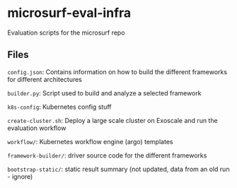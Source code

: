 # microsurf-eval-infra

Evaluation scripts for the microsurf repo

## Files

`config.json`: Contains information on how to build the different frameworks for different architectures

`builder.py`: Script used to build and analyze a selected framework

`k8s-config`: Kubernetes config stuff

`create-cluster.sh`: Deploy a large scale cluster on Exoscale and run the evaluation workflow

`workflow/`: Kubernetes workflow engine (argo) templates

`framework-builder/`: driver source code for the different frameworks

`bootstrap-static/`: static result summary (not updated, data from an old run - ignore)
